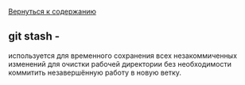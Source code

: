 [Вернуться к содержанию](./../readme.md)
## **git stash -**
используется для временного сохранения всех незакоммиченных изменений для очистки рабочей директории без необходимости коммитить незавершённую работу в новую ветку.